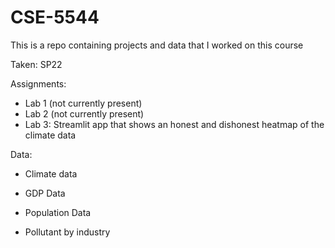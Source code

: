# CSE-5544

This is a repo containing projects and data that I worked on this course

Taken: SP22

Assignments:
 - Lab 1 (not currently present)
 - Lab 2 (not currently present)
 - Lab 3: Streamlit app that shows an honest and dishonest heatmap of the climate data

Data:

- Climate data

- GDP Data

- Population Data

- Pollutant by industry
